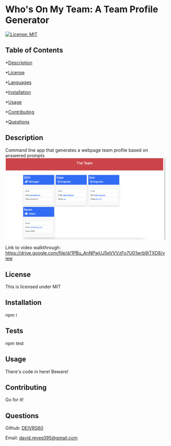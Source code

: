 # Who's On My Team: A Team Profile Generator
  [![License: MIT](https://img.shields.io/badge/License-MIT-yellow.svg)](https://opensource.org/licenses/MIT)
  
  ## Table of Contents ##
  *[Description](#description)

  *[License](#license)


  *[Languages](#languages)

  *[Installation](#installation)

  *[Usage](#usage)

  *[Contributing](#contributing)

  *[Questions](#questions)




  ## Description ##
  Command line app that generates a webpage team profile based on answered prompts
  ![screenshot](/assets/images/screenshot.png)

Link to video walkthrough: 
https://drive.google.com/file/d/1PBu_AnNPwUJ5eVVVzFo7U01wrb9iTXD8/view

  ## License ##
  This is licensed under MIT
  

  ## Installation ##
  npm i

  ## Tests ##
  npm test

  ## Usage ##
  There's code in here! Beware!

  ## Contributing ##
  Go for it!

  ## Questions ##
  Github: [DEIVRS60](https://github.com/DEIVRS60)

  Email: david.reyes095@gmail.com


  

